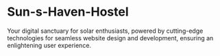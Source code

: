 # Sun-s-Haven-Hostel
Your digital sanctuary for solar enthusiasts, powered by cutting-edge technologies for seamless website design and development, ensuring an enlightening user experience.
